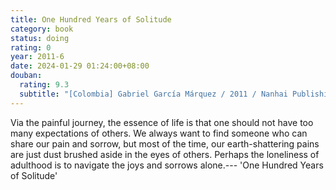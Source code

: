 ```yaml
---
title: One Hundred Years of Solitude
category: book
status: doing
rating: 0
year: 2011-6
date: 2024-01-29 01:24:00+08:00
douban:
  rating: 9.3
  subtitle: "[Colombia] Gabriel García Márquez / 2011 / Nanhai Publishing House"
---
```


Via the painful journey, the essence of life is that one should not have too many expectations of others. We always want to find someone who can share our pain and sorrow, but most of the time, our earth-shattering pains are just dust brushed aside in the eyes of others. Perhaps the loneliness of adulthood is to navigate the joys and sorrows alone.--- 'One Hundred Years of Solitude'
